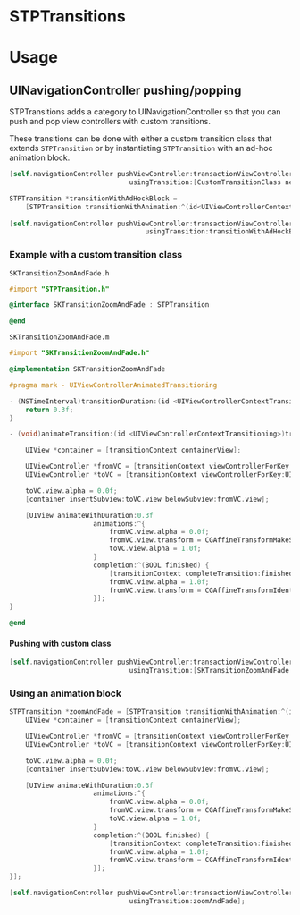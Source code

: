 STPTransitions
==============

# Usage

## UINavigationController pushing/popping

STPTransitions adds a category to UINavigationController so that you
can push and pop view controllers with custom transitions.

These transitions can be done with either a custom transition class that extends `STPTransition` 
or by instantiating `STPTransition` with an ad-hoc animation block.

```objective-c
[self.navigationController pushViewController:transactionViewController
                              usingTransition:[CustomTransitionClass new]];
```
```objective-c
STPTransition *transitionWithAdHockBlock = 
    [STPTransition transitionWithAnimation:^(id<UIViewControllerContextTransitioning> transitionContext) {}];
   
[self.navigationController pushViewController:transactionViewController
                                  usingTransition:transitionWithAdHockBlock];
```
### Example with a custom transition class

`SKTransitionZoomAndFade.h`
```objective-c
#import "STPTransition.h"

@interface SKTransitionZoomAndFade : STPTransition

@end
```

`SKTransitionZoomAndFade.m`
```objective-c
#import "SKTransitionZoomAndFade.h"

@implementation SKTransitionZoomAndFade

#pragma mark - UIViewControllerAnimatedTransitioning

- (NSTimeInterval)transitionDuration:(id <UIViewControllerContextTransitioning>)transitionContext {
    return 0.3f;
}

- (void)animateTransition:(id <UIViewControllerContextTransitioning>)transitionContext {

    UIView *container = [transitionContext containerView];

    UIViewController *fromVC = [transitionContext viewControllerForKey:UITransitionContextFromViewControllerKey];
    UIViewController *toVC = [transitionContext viewControllerForKey:UITransitionContextToViewControllerKey];

    toVC.view.alpha = 0.0f;
    [container insertSubview:toVC.view belowSubview:fromVC.view];

    [UIView animateWithDuration:0.3f
                     animations:^{
                         fromVC.view.alpha = 0.0f;
                         fromVC.view.transform = CGAffineTransformMakeScale(5.0f, 5.0f);
                         toVC.view.alpha = 1.0f;
                     }
                     completion:^(BOOL finished) {
                         [transitionContext completeTransition:finished];
                         fromVC.view.alpha = 1.0f;
                         fromVC.view.transform = CGAffineTransformIdentity;
                     }];
}

@end
```

#### Pushing with custom class

```objective-c
[self.navigationController pushViewController:transactionViewController
                              usingTransition:[SKTransitionZoomAndFade new]];
```

### Using an animation block

```objective-c
STPTransition *zoomAndFade = [STPTransition transitionWithAnimation:^(id<UIViewControllerContextTransitioning> transitionContext) {
    UIView *container = [transitionContext containerView];

    UIViewController *fromVC = [transitionContext viewControllerForKey:UITransitionContextFromViewControllerKey];
    UIViewController *toVC = [transitionContext viewControllerForKey:UITransitionContextToViewControllerKey];

    toVC.view.alpha = 0.0f;
    [container insertSubview:toVC.view belowSubview:fromVC.view];

    [UIView animateWithDuration:0.3f
                     animations:^{
                         fromVC.view.alpha = 0.0f;
                         fromVC.view.transform = CGAffineTransformMakeScale(5.0f, 5.0f);
                         toVC.view.alpha = 1.0f;
                     }
                     completion:^(BOOL finished) {
                         [transitionContext completeTransition:finished];
                         fromVC.view.alpha = 1.0f;
                         fromVC.view.transform = CGAffineTransformIdentity;
                     }];
}];

[self.navigationController pushViewController:transactionViewController
                              usingTransition:zoomAndFade];
```
